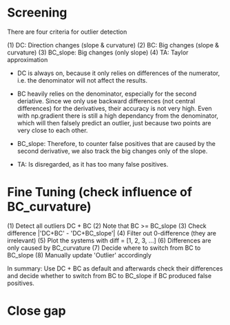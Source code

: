# Screening
There are four criteria for outlier detection

(1) DC: Direction changes (slope & curvature)
(2) BC: Big changes (slope & curvature)
(3) BC_slope: Big changes (only slope)
(4) TA: Taylor approximation

- DC is always on, because it only relies on differences of the numerator, i.e. the denominator will not affect the results.

- BC heavily relies on the denominator, especially for the second deriative. Since we only use backward differences (not central differences) for the derivatives, their accuracy is not very high. Even with np.gradient there is still a high dependancy from the denominator, which will then falsely predict an outlier, just because two points are very close to each other.

- BC_slope: Therefore, to counter false positives that are caused by the second derivative, we also track the big changes only of the slope.

- TA: Is disregarded, as it has too many false positives.


# Fine Tuning (check influence of BC_curvature)
(1) Detect all outliers DC + BC
(2) Note that BC >= BC_slope
(3) Check difference |'DC+BC' - 'DC+BC_slope'|
(4) Filter out 0-difference (they are irrelevant)
(5) Plot the systems with diff = [1, 2, 3, ...]
(6) Differences are only caused by BC_curvature
(7) Decide where to switch from BC to BC_slope
(8) Manually update 'Outlier' accordingly

In summary: Use DC + BC as default and afterwards check their differences and decide whether to switch from BC to BC_slope if BC produced false positives.

# Close gap
